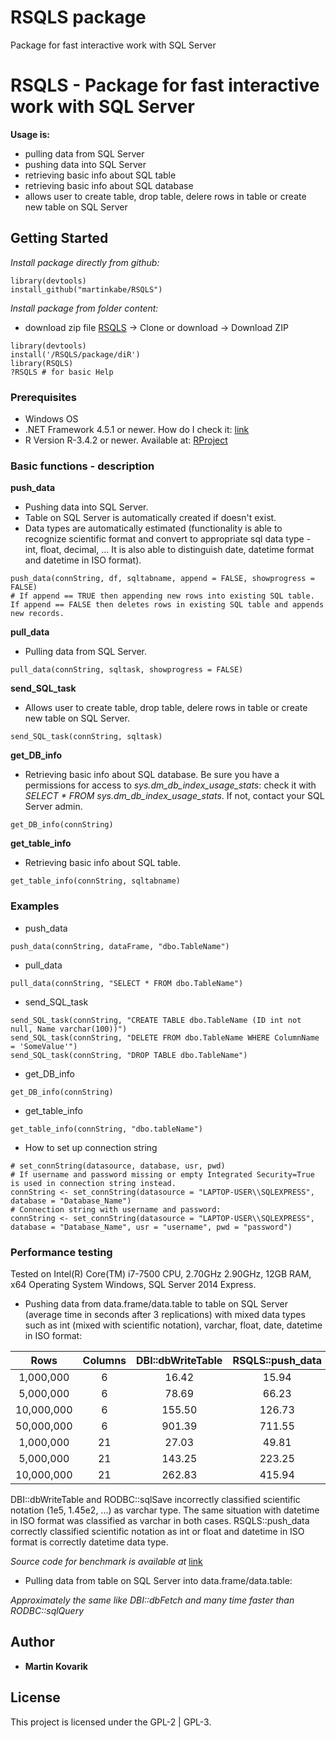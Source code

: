 # RSQLS package
Package for fast interactive work with SQL Server

# RSQLS - Package for fast interactive work with SQL Server

**Usage is:**
* pulling data from SQL Server
* pushing data into SQL Server
* retrieving basic info about SQL table
* retrieving basic info about SQL database
* allows user to create table, drop table, delere rows in table or create new table on SQL Server

## Getting Started

*Install package directly from github:*
```
library(devtools)
install_github("martinkabe/RSQLS")
```
*Install package from folder content:*
* download zip file [RSQLS](https://github.com/martinkabe/RSQLS/) -> Clone or download -> Download ZIP
```
library(devtools)
install('/RSQLS/package/diR')
library(RSQLS)
?RSQLS # for basic Help
```

### Prerequisites

* Windows OS
* .NET Framework 4.5.1 or newer. How do I check it: [link](https://docs.microsoft.com/en-us/dotnet/framework/migration-guide/how-to-determine-which-versions-are-installed/)
* R Version R-3.4.2 or newer. Available at: [RProject](https://www.r-project.org/)

### Basic functions - description

**push_data**
* Pushing data into SQL Server.
* Table on SQL Server is automatically created if doesn't exist. 
* Data types are automatically estimated (functionality is able to recognize scientific format and convert to appropriate sql data type - int, float, decimal, ... It is also able to distinguish date, datetime format and datetime in ISO format).
```
push_data(connString, df, sqltabname, append = FALSE, showprogress = FALSE)
# If append == TRUE then appending new rows into existing SQL table. If append == FALSE then deletes rows in existing SQL table and appends new records.
```

**pull_data**
* Pulling data from SQL Server.
```
pull_data(connString, sqltask, showprogress = FALSE)
```

**send_SQL_task**
* Allows user to create table, drop table, delere rows in table or create new table on SQL Server.
```
send_SQL_task(connString, sqltask)
```

**get_DB_info**
* Retrieving basic info about SQL database. Be sure you have a permissions for access to *sys.dm_db_index_usage_stats*: check it with *SELECT * FROM sys.dm_db_index_usage_stats*. If not, contact your SQL Server admin.
```
get_DB_info(connString)
```

**get_table_info**
* Retrieving basic info about SQL table.
```
get_table_info(connString, sqltabname)
```

### Examples
* push_data
```
push_data(connString, dataFrame, "dbo.TableName")
```
* pull_data
```
pull_data(connString, "SELECT * FROM dbo.TableName")
```

* send_SQL_task
```
send_SQL_task(connString, "CREATE TABLE dbo.TableName (ID int not null, Name varchar(100))")
send_SQL_task(connString, "DELETE FROM dbo.TableName WHERE ColumnName = 'SomeValue'")
send_SQL_task(connString, "DROP TABLE dbo.TableName")
```

* get_DB_info
```
get_DB_info(connString)
```

* get_table_info
```
get_table_info(connString, "dbo.tableName")
```

* How to set up connection string
```
# set_connString(datasource, database, usr, pwd)
# If username and password missing or empty Integrated Security=True is used in connection string instead.
connString <- set_connString(datasource = "LAPTOP-USER\\SQLEXPRESS", database = "Database_Name")
# Connection string with username and password:
connString <- set_connString(datasource = "LAPTOP-USER\\SQLEXPRESS", database = "Database_Name", usr = "username", pwd = "password")
```

### Performance testing
Tested on Intel(R) Core(TM) i7-7500 CPU, 2.70GHz 2.90GHz, 12GB RAM, x64 Operating System Windows, SQL Server 2014 Express.

* Pushing data from data.frame/data.table to table on SQL Server (average time in seconds after 3 replications) with mixed data types such as int (mixed with scientific notation), varchar, float, date, datetime in ISO format:

| Rows | Columns | DBI::dbWriteTable | RSQLS::push_data | RODBC::sqlSave |
| :---: | :---: | :---: | :---: | :---: |
| 1,000,000 | 6 | 16.42 | 15.94 | 319.10 |
| 5,000,000 | 6 | 78.69 | 66.23 | 1728.53 |
| 10,000,000 | 6 | 155.50 | 126.73 | NA |
| 50,000,000 | 6 | 901.39 | 711.55 | NA |
| 1,000,000 | 21 | 27.03 | 49.81 | NA |
| 5,000,000 | 21 | 143.25 | 223.25 | NA |
| 10,000,000 | 21 | 262.83 | 415.94 | NA |

DBI::dbWriteTable and RODBC::sqlSave incorrectly classified scientific notation (1e5, 1.45e2, ...) as varchar type. The same situation with datetime in ISO format was classified as varchar in both cases. RSQLS::push_data correctly classified scientific notation as int or float and datetime in ISO format is correctly datetime data type.

*Source code for benchmark is available at* [link](https://github.com/martinkabe/RSQLS/issues/6)

* Pulling data from table on SQL Server into data.frame/data.table:

*Approximately the same like DBI::dbFetch and many time faster than RODBC::sqlQuery*

## Author

* **Martin Kovarik**


## License

This project is licensed under the GPL-2 | GPL-3.
